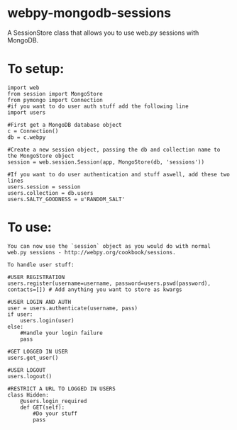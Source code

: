 webpy-mongodb-sessions
===

A SessionStore class that allows you to use web.py sessions with MongoDB.

To setup:
===

    import web
    from session import MongoStore
    from pymongo import Connection
    #if you want to do user auth stuff add the following line
    import users
 
    #First get a MongoDB database object
    c = Connection()
    db = c.webpy

    #Create a new session object, passing the db and collection name to the MongoStore object
    session = web.session.Session(app, MongoStore(db, 'sessions'))

    #If you want to do user authentication and stuff aswell, add these two lines
    users.session = session
    users.collection = db.users
    users.SALTY_GOODNESS = u'RANDOM_SALT'
 
To use:
===
   
    You can now use the `session` object as you would do with normal web.py sessions - http://webpy.org/cookbook/sessions.

    To handle user stuff:

    #USER REGISTRATION
    users.register(username=username, password=users.pswd(password), contacts=[]) # Add anything you want to store as kwargs

    #USER LOGIN AND AUTH
    user = users.authenticate(username, pass)
    if user:
        users.login(user)
    else:
        #Handle your login failure
        pass

    #GET LOGGED IN USER
    users.get_user()

    #USER LOGOUT
    users.logout()

    #RESTRICT A URL TO LOGGED IN USERS
    class Hidden:
        @users.login_required
        def GET(self):
            #Do your stuff
            pass
